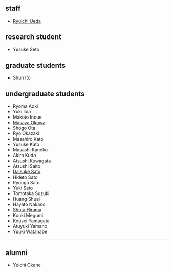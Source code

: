 <h2>staff</h2>
<ul>
 	<li id="ryuichiueda"><a href="http://lab.ueda.asia/?page_id=42">Ryuichi Ueda</a></li>
</ul>
<h2>research student</h2>
<ul>
 	<li>Yusuke Seto</li>
</ul>
<h2>graduate students</h2>
<ul>
 	<li>Shun Ito</li>
</ul>
<h2>undergraduate students</h2>
<ul>
 	<li>Ryoma Aoki</li>
 	<li>Yuki Iida</li>
 	<li>Makoto Inoue</li>
 	<li><a href="http://routecompass.net/member/okawa/" target="_blank" rel="noopener noreferrer">Masaya Okawa</a></li>
 	<li>Shogo Ota</li>
 	<li>Ryo Okazaki</li>
 	<li>Masahiro Kato</li>
 	<li>Yusuke Kato</li>
 	<li>Masashi Kaneko</li>
 	<li>Akira Kudo</li>
 	<li>Atsushi Kuwagata</li>
 	<li>Atsushi Saito</li>
 	<li><a href="https://tiryoh.com/blog/about" target="_blank" rel="noopener noreferrer">Daisuke Sato</a></li>
 	<li>Hideto Sato</li>
 	<li>Ryouga Sato</li>
 	<li>Yuki Sato</li>
 	<li>Tomotaka Suzuki</li>
 	<li>Huang Shuai</li>
 	<li>Hayato Nakano</li>
 	<li><a href="http://habatafuture.hatenablog.jp/" target="_blank" rel="noopener noreferrer">Shota Hirama</a></li>
 	<li>Kouki Megumi</li>
 	<li>Kousei Yamagata</li>
 	<li>Atuyuki Yamano</li>
 	<li>Yuuki Watanabe</li>
</ul>

<hr />

<h2>alumni</h2>
<ul>
 	<li>Yuichi Okane</li>
</ul>
